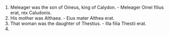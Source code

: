 1. Meleager was the son of Oineus, king of Calydon. - Meleager Oinei filius erat, rex Caludonis.
2. His mother was Althaea. - Eius mater Althea erat.
3. That woman was the daughter of Thestius. - Illa filia Thestii erat.
4. 
